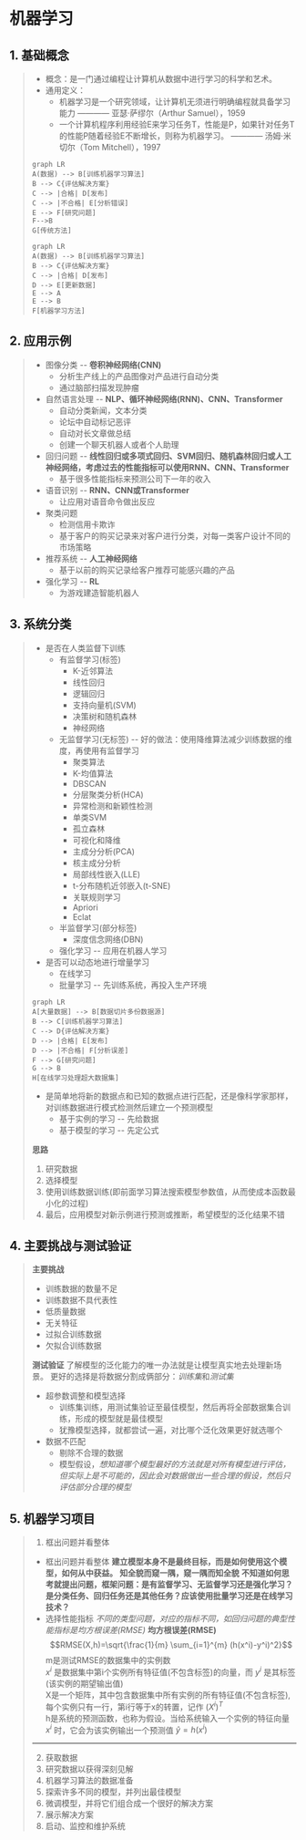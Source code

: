 # 机器学习
## 1. 基础概念
> * 概念：是一门通过编程让计算机从数据中进行学习的科学和艺术。
> * 通用定义：
>   * 机器学习是一个研究领域，让计算机无须进行明确编程就具备学习能力 ———— 亚瑟·萨缪尔（Arthur Samuel），1959
>   * 一个计算机程序利用经验E来学习任务T，性能是P，如果针对任务T的性能P随着经验E不断增长，则称为机器学习。 ———— 汤姆·米切尔（Tom Mitchell），1997
> 
> ```mermaid
> graph LR
> A(数据) --> B[训练机器学习算法]
> B --> C{评估解决方案}
> C --> |合格| D[发布]
> C --> |不合格| E[分析错误]
> E --> F[研究问题]
> F-->B
> G[传统方法]
> ```
> ```mermaid
> graph LR
> A(数据) --> B[训练机器学习算法]
> B --> C{评估解决方案}
> C --> |合格| D[发布]
> D --> E[更新数据]
> E --> A
> E --> B
> F[机器学习方法]
> ```
## 2. 应用示例
> * 图像分类 -- **卷积神经网络(CNN)**
>   * 分析生产线上的产品图像对产品进行自动分类
>   * 通过脑部扫描发现肿瘤
> * 自然语言处理 -- **NLP、循环神经网络(RNN)、CNN、Transformer**
>   * 自动分类新闻，文本分类
>   * 论坛中自动标记恶评
>   * 自动对长文章做总结
>   * 创建一个聊天机器人或者个人助理
> * 回归问题 -- **线性回归或多项式回归、SVM回归、随机森林回归或人工神经网络，考虑过去的性能指标可以使用RNN、CNN、Transformer**
>   * 基于很多性能指标来预测公司下一年的收入
> * 语音识别 -- **RNN、CNN或Transformer**
>   * 让应用对语音命令做出反应
> * 聚类问题
>   * 检测信用卡欺诈
>   * 基于客户的购买记录来对客户进行分类，对每一类客户设计不同的市场策略
> * 推荐系统 -- **人工神经网络**
>   * 基于以前的购买记录给客户推荐可能感兴趣的产品
> * 强化学习 -- **RL**
>   * 为游戏建造智能机器人
>
## 3. 系统分类
> * 是否在人类监督下训练
>   * 有监督学习(标签)
>     * K-近邻算法
>     * 线性回归
>     * 逻辑回归
>     * 支持向量机(SVM)
>     * 决策树和随机森林
>     * 神经网络
>   * 无监督学习(无标签) -- 好的做法：使用降维算法减少训练数据的维度，再使用有监督学习
>     * 聚类算法
>     * K-均值算法
>     * DBSCAN
>     * 分层聚类分析(HCA)
>     * 异常检测和新颖性检测
>     * 单类SVM
>     * 孤立森林
>     * 可视化和降维
>     * 主成分分析(PCA)
>     * 核主成分分析
>     * 局部线性嵌入(LLE)
>     * t-分布随机近邻嵌入(t-SNE)
>     * 关联规则学习
>     * Apriori
>     * Eclat
>   * 半监督学习(部分标签)
>     * 深度信念网络(DBN)
>   * 强化学习 -- 应用在机器人学习
> * 是否可以动态地进行增量学习
>   * 在线学习
>   * 批量学习 -- 先训练系统，再投入生产环境
> ```mermaid
> graph LR
> A[大量数据] --> B[数据切片多份数据源]
> B --> C[训练机器学习算法]
> C --> D{评估解决方案}
> D --> |合格| E[发布]
> D --> |不合格| F[分析误差]
> F --> G[研究问题]
> G --> B
> H[在线学习处理超大数据集]
> ```
> * 是简单地将新的数据点和已知的数据点进行匹配，还是像科学家那样，对训练数据进行模式检测然后建立一个预测模型
>   * 基于实例的学习 -- 先给数据
>   * 基于模型的学习 -- 先定公式
>        
> **思路**
> 1. 研究数据
> 2. 选择模型
> 3. 使用训练数据训练(即前面学习算法搜索模型参数值，从而使成本函数最小化的过程)
> 4. 最后，应用模型对新示例进行预测或推断，希望模型的泛化结果不错
## 4. 主要挑战与测试验证
> **主要挑战**
> * 训练数据的数量不足
> * 训练数据不具代表性
> * 低质量数据
> * 无关特征
> * 过拟合训练数据
> * 欠拟合训练数据    
>
> **测试验证**
> 了解模型的泛化能力的唯一办法就是让模型真实地去处理新场景。
> 更好的选择是将数据分割成俩部分：*训练集*和*测试集*
> * 超参数调整和模型选择
>   * 训练集训练，用测试集验证至最佳模型，然后再将全部数据集合训练，形成的模型就是最佳模型
>   * 犹豫模型选择，就都尝试一遍，对比哪个泛化效果更好就选哪个
> * 数据不匹配
>   * 剔除不合理的数据
>   * 模型假设，*想知道哪个模型最好的方法就是对所有模型进行评估，但实际上是不可能的，因此会对数据做出一些合理的假设，然后只评估部分合理的模型*
>  
## 5. 机器学习项目
> 1. 框出问题并看整体   
>   * 框出问题并看整体 **建立模型本身不是最终目标，而是如何使用这个模型，如何从中获益。**  **知全貌而窥一隅，窥一隅而知全貌** **不知道如何思考就提出问题，框架问题：是有监督学习、无监督学习还是强化学习？是分类任务、回归任务还是其他任务？应该使用批量学习还是在线学习技术？**
>   * 选择性能指标 *不同的类型问题，对应的指标不同，如回归问题的典型性能指标是均方根误差(RMSE)*
> **均方根误差(RMSE)**
> $$RMSE(X,h)=\sqrt{\frac{1}{m} \sum_{i=1}^{m} (h(x^i)-y^i)^2}$$
> m是测试RMSE的数据集中的实例数     
> $x^i$ 是数据集中第i个实例所有特征值(不包含标签)的向量，而 $y^i$ 是其标签(该实例的期望输出值)    
> X是一个矩阵，其中包含数据集中所有实例的所有特征值(不包含标签),每个实例只有一行，第i行等于x的转置，记作 $(X^i)^T$      
> h是系统的预测函数，也称为假设。当给系统输入一个实例的特征向量 $x^i$ 时，它会为该实例输出一个预测值 $\hat{y} = h(x^i)$      
>       
> ****
> 2. 获取数据
> 3. 研究数据以获得深刻见解
> 4. 机器学习算法的数据准备
> 5. 探索许多不同的模型，并列出最佳模型
> 6. 微调模型，并将它们组合成一个很好的解决方案
> 7. 展示解决方案
> 8. 启动、监控和维护系统
